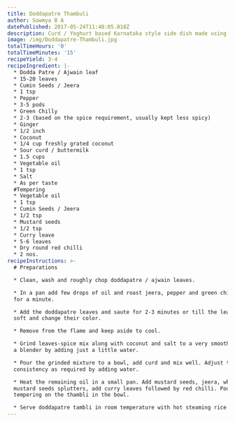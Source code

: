 ```yaml
---
title: Doddapatre Thambuli
author: Sowmya B A
datePublished: 2017-05-24T11:48:05.018Z
description: Curd / Yoghurt based Karnataka style side dish made using doddapatre leaf
image: /img/Doddapatre-Thambuli.jpg
totalTimeHours: '0'
totalTimeMinutes: '15'
recipeYield: 3-4
recipeIngredient: |-
  * Dodda Patre / Ajwain leaf
  * 15-20 leaves
  * Cumin Seeds / Jeera
  * 1 tsp
  * Pepper
  * 3-5 pods
  * Green Chilly
  * 2-3 (based on the spice requirement, usually kept less spicy)
  * Ginger
  * 1/2 inch
  * Coconut
  * 1/4 cup freshly grated coconut
  * Sour curd / buttermilk
  * 1.5 cups
  * Vegetable oil
  * 1 tsp
  * Salt
  * As per taste
  #Tempering
  * Vegetable oil
  * 1 tsp
  * Cumin Seeds / Jeera
  * 1/2 tsp
  * Mustard seeds
  * 1/2 tsp
  * Curry leave
  * 5-6 leaves
  * Dry round red chilli
  * 2 nos.
recipeInstructions: >-
  # Preparations

  * Clean, wash and roughly chop doddapatre / ajwain leaves.

  * In a pan add few drops of oil and roast jeera, pepper and green chilli. Fry
  for a minute.

  * Add the doddapatre leaves and saute for 2-3 minutes or till the leaves turn
  soft and change their color.

  * Remove from the flame and keep aside to cool.

  * Grind leaves-spice mix along with coconut and salt to a very smooth paste in
  a blender by adding just a little water.

  * Pour the grinded mixture to a bowl, add curd and mix well. Adjust the
  consistency as required by adding water.

  * Heat the remaining oil in a small pan. Add mustard seeds, jeera, when
  mustard seeds splutters, add curry leaves followed by red chilli. Pour the
  tempering on the thambli in the bowl.

  * Serve doddapatre tambli in room temperature with hot steaming rice.
---
```






